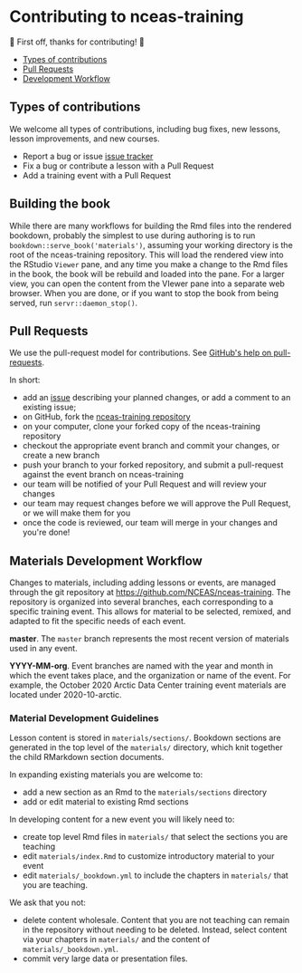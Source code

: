 # Contributing to nceas-training

:tada: First off, thanks for contributing! :tada:

- [Types of contributions](#types-of-contributions)
- [Pull Requests](#pull-requests)
- [Development Workflow](#development-workflow)

## Types of contributions

We welcome all types of contributions, including bug fixes, new lessons, lesson improvements, and new courses.

- Report a bug or issue [issue tracker](https://github.com/NCEAS/nceas-training/issues)
- Fix a bug or contribute a lesson with a Pull Request
- Add a training event with a Pull Request

## Building the book

While there are many workflows for building the Rmd files into the rendered bookdown,
probably the simplest to use during authoring is to run `bookdown::serve_book('materials')`,
assuming your working directory is the root of the nceas-training repository. This
will load the rendered view into the RStudio `Viewer` pane, and any time you make a change
to the Rmd files in the book, the book will be rebuild and loaded into the pane. For a larger
view, you can open the content from the VIewer pane into a separate web browser. When you
are done, or if you want to stop the book from being served, run `servr::daemon_stop()`.

## Pull Requests
We use the pull-request model for contributions. See [GitHub's help on pull-requests](https://help.github.com/articles/about-pull-requests/).

In short:

- add an [issue](https://github.com/NCEAS/nceas-training/issues) describing your planned changes, or add a comment to an existing issue;
- on GitHub, fork the [nceas-training repository](https://github.com/NCEAS/nceas-training)
- on your computer, clone your forked copy of the nceas-training repository
- checkout the appropriate event branch and commit your changes, or create a new branch
- push your branch to your forked repository, and submit a pull-request against the event branch on nceas-training
- our team will be notified of your Pull Request and will review your changes
- our team may request changes before we will approve the Pull Request, or we will make them for you
- once the code is reviewed, our team will merge in your changes and you're done!

## Materials Development Workflow

Changes to materials, including adding lessons or events, are managed through the git repository at https://github.com/NCEAS/nceas-training. The repository is organized into several branches, each corresponding to a specific training event. This allows for material to be selected, remixed, and adapted to fit the specific needs of each event.

**master**. The `master` branch represents the most recent version of materials used in any event. 

**YYYY-MM-org**. Event branches are named with the year and month in which the event takes place, and the organization or name of the event. For example, the October 2020 Arctic Data Center training event materials are located under 2020-10-arctic.

### Material Development Guidelines

Lesson content is stored in `materials/sections/`. Bookdown sections are generated in the top level of the `materials/` directory, which knit together the child RMarkdown section documents.

In expanding existing materials you are welcome to:

- add a new section as an Rmd to the `materials/sections` directory
- add or edit material to existing Rmd sections

In developing content for a new event you will likely need to:

- create top level Rmd files in `materials/` that select the sections you are teaching
- edit `materials/index.Rmd` to customize introductory material to your event
- edit `materials/_bookdown.yml` to include the chapters in `materials/` that you are teaching.


We ask that you not:

- delete content wholesale. Content that you are not teaching can remain in the repository without needing to be deleted. Instead, select content via your chapters in `materials/` and the content of `materials/_bookdown.yml`.
- commit very large data or presentation files.

